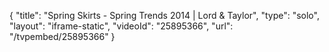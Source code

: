 {
    "title": "Spring Skirts - Spring Trends 2014 | Lord & Taylor",
    "type": "solo",
    "layout": "iframe-static",
    "videoId": "25895366",
    "url": "\/tvpembed\/25895366"
}